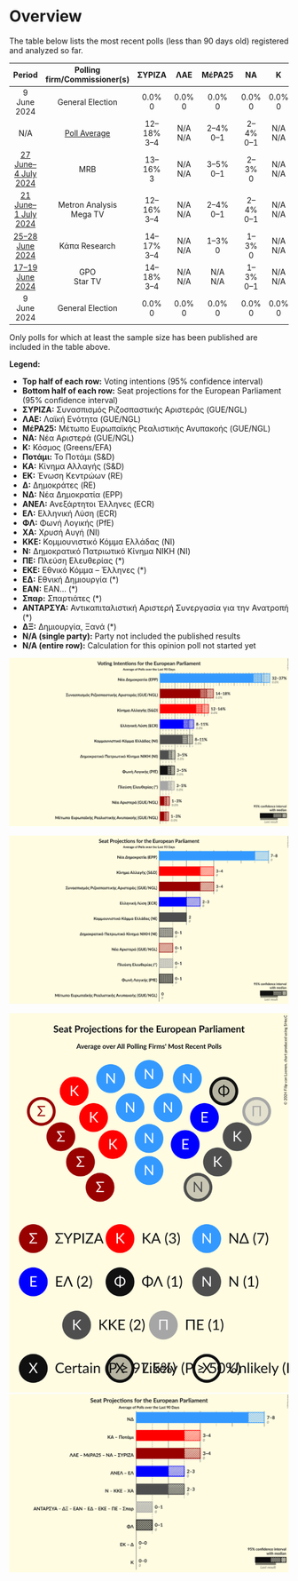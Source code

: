 # Overview

The table below lists the most recent polls (less than 90 days old) registered and analyzed so far.

| Period     | Polling firm/Commissioner(s) | ΣΥΡΙΖΑ | ΛΑΕ | ΜέΡΑ25 | ΝΑ | Κ | Ποτάμι | ΚΑ | ΕΚ | Δ | ΝΔ | ΑΝΕΛ | ΕΛ | ΦΛ | ΧΑ | ΚΚΕ | Ν | ΠΕ | ΕΚΕ | ΕΔ | ΕΑΝ | Σπαρ | ΑΝΤΑΡΣΥΑ | ΔΞ |
|:----------:|:----------------------------:|:--:|:--:|:--:|:--:|:--:|:--:|:--:|:--:|:--:|:--:|:--:|:--:|:--:|:--:|:--:|:--:|:--:|:--:|:--:|:--:|:--:|:--:|:--:|
| 9 June 2024 | General Election | 0.0% <br> 0 | 0.0% <br> 0 | 0.0% <br> 0 | 0.0% <br> 0 | 0.0% <br> 0 | 0.0% <br> 0 | 0.0% <br> 0 | 0.0% <br> 0 | 0.0% <br> 0 | 0.0% <br> 0 | 0.0% <br> 0 | 0.0% <br> 0 | 0.0% <br> 0 | 0.0% <br> 0 | 0.0% <br> 0 | 0.0% <br> 0 | 0.0% <br> 0 | 0.0% <br> 0 | 0.0% <br> 0 | 0.0% <br> 0 | 0.0% <br> 0 | 0.0% <br> 0 | 0.0% <br> 0 |
| N/A | [Poll Average](average.html) | 12–18% <br> 3–4 | N/A <br> N/A | 2–4% <br> 0–1 | 2–4% <br> 0–1 | N/A <br> N/A | N/A <br> N/A | 12–16% <br> 2–4 | N/A <br> N/A | N/A <br> N/A | 28–37% <br> 6–8 | N/A <br> N/A | 8–11% <br> 1–3 | 2–5% <br> 0–1 | N/A <br> N/A | 8–11% <br> 2–3 | 2–5% <br> 0–1 | 3–7% <br> 0–2 | N/A <br> N/A | N/A <br> N/A | N/A <br> N/A | 1–2% <br> 0 | N/A <br> N/A | N/A <br> N/A |
| [27 June–4 July 2024](2024-07-04-MRB.html) | MRB | 13–16% <br> 3 | N/A <br> N/A | 3–5% <br> 0–1 | 2–3% <br> 0 | N/A <br> N/A | N/A <br> N/A | 12–15% <br> 2–3 | N/A <br> N/A | N/A <br> N/A | 28–32% <br> 6–7 | N/A <br> N/A | 7–10% <br> 1–2 | 2–4% <br> 0–1 | N/A <br> N/A | 8–11% <br> 1–2 | 3–5% <br> 0–1 | 3–5% <br> 1 | N/A <br> N/A | N/A <br> N/A | N/A <br> N/A | N/A <br> N/A | N/A <br> N/A | N/A <br> N/A |
| [21 June–1 July 2024](2024-07-01-MetronAnalysis.html) | Metron Analysis <br> Mega TV | 12–16% <br> 3–4 | N/A <br> N/A | 2–4% <br> 0–1 | 2–4% <br> 0–1 | N/A <br> N/A | N/A <br> N/A | 11–15% <br> 2–3 | N/A <br> N/A | N/A <br> N/A | 28–33% <br> 6–7 | N/A <br> N/A | 8–11% <br> 1–2 | 2–4% <br> 0–1 | N/A <br> N/A | 8–12% <br> 2–3 | 2–4% <br> 0–1 | 4–7% <br> 1–2 | N/A <br> N/A | N/A <br> N/A | N/A <br> N/A | 1–2% <br> 0 | N/A <br> N/A | N/A <br> N/A |
| [25–28 June 2024](2024-06-28-ΚάπαResearch.html) | Κάπα Research | 14–17% <br> 3–4 | N/A <br> N/A | 1–3% <br> 0 | 1–3% <br> 0 | N/A <br> N/A | N/A <br> N/A | 12–16% <br> 3–4 | N/A <br> N/A | N/A <br> N/A | 32–37% <br> 7–8 | N/A <br> N/A | 8–11% <br> 2–3 | 3–4% <br> 0–1 | N/A <br> N/A | 8–11% <br> 2 | 3–5% <br> 0–1 | 3–5% <br> 0–1 | N/A <br> N/A | N/A <br> N/A | N/A <br> N/A | N/A <br> N/A | N/A <br> N/A | N/A <br> N/A |
| [17–19 June 2024](2024-06-19-GPO.html) | GPO <br> Star TV | 14–18% <br> 3–4 | N/A <br> N/A | N/A <br> N/A | 1–3% <br> 0–1 | N/A <br> N/A | N/A <br> N/A | 12–17% <br> 2–4 | N/A <br> N/A | N/A <br> N/A | 31–37% <br> 7–8 | N/A <br> N/A | 8–11% <br> 2 | 3–5% <br> 0–1 | N/A <br> N/A | 8–11% <br> 2 | 3–5% <br> 0–1 | 3–5% <br> 0–1 | N/A <br> N/A | N/A <br> N/A | N/A <br> N/A | N/A <br> N/A | N/A <br> N/A | N/A <br> N/A |
| 9 June 2024 | General Election | 0.0% <br> 0 | 0.0% <br> 0 | 0.0% <br> 0 | 0.0% <br> 0 | 0.0% <br> 0 | 0.0% <br> 0 | 0.0% <br> 0 | 0.0% <br> 0 | 0.0% <br> 0 | 0.0% <br> 0 | 0.0% <br> 0 | 0.0% <br> 0 | 0.0% <br> 0 | 0.0% <br> 0 | 0.0% <br> 0 | 0.0% <br> 0 | 0.0% <br> 0 | 0.0% <br> 0 | 0.0% <br> 0 | 0.0% <br> 0 | 0.0% <br> 0 | 0.0% <br> 0 | 0.0% <br> 0 |

Only polls for which at least the sample size has been published are included in the table above.

**Legend:**
+ **Top half of each row:** Voting intentions (95% confidence interval)
+ **Bottom half of each row:** Seat projections for the European Parliament (95% confidence interval)
+ **ΣΥΡΙΖΑ:** Συνασπισμός Ριζοσπαστικής Αριστεράς (GUE/NGL)
+ **ΛΑΕ:** Λαϊκή Ενότητα (GUE/NGL)
+ **ΜέΡΑ25:** Μέτωπο Ευρωπαϊκής Ρεαλιστικής Ανυπακοής (GUE/NGL)
+ **ΝΑ:** Νέα Αριστερά (GUE/NGL)
+ **Κ:** Κόσμος (Greens/EFA)
+ **Ποτάμι:** Το Ποτάμι (S&D)
+ **ΚΑ:** Κίνημα Αλλαγής (S&D)
+ **ΕΚ:** Ένωση Κεντρώων (RE)
+ **Δ:** Δημοκράτες (RE)
+ **ΝΔ:** Νέα Δημοκρατία (EPP)
+ **ΑΝΕΛ:** Ανεξάρτητοι Έλληνες (ECR)
+ **ΕΛ:** Ελληνική Λύση (ECR)
+ **ΦΛ:** Φωνή Λογικής (PfE)
+ **ΧΑ:** Χρυσή Αυγή (NI)
+ **ΚΚΕ:** Κομμουνιστικό Κόμμα Ελλάδας (NI)
+ **Ν:** Δημοκρατικό Πατριωτικό Κίνημα ΝΙΚΗ (NI)
+ **ΠΕ:** Πλεύση Ελευθερίας (*)
+ **ΕΚΕ:** Εθνικό Κόμμα – Έλληνες (*)
+ **ΕΔ:** Εθνική Δημιουργία (*)
+ **ΕΑΝ:** ΕΑΝ… (*)
+ **Σπαρ:** Σπαρτιάτες (*)
+ **ΑΝΤΑΡΣΥΑ:** Αντικαπιταλιστική Αριστερή Συνεργασία για την Ανατροπή (*)
+ **ΔΞ:** Δημιουργία, Ξανά (*)
+ **N/A (single party):** Party not included the published results
+ **N/A (entire row):** Calculation for this opinion poll not started yet


![Graph with voting intentions not yet produced](average.png "Voting Intentions")

![Graph with seats not yet produced](average-seats.png "Seats")

![Graph with seating plan not yet produced](average-seating-plan.png "Seating Plan")
![Graph with coalitions seats not yet produced](average-coalitions-seats.png "Coalitions Seats")
